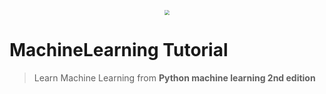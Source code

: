 <p align="center"><img src="https://miro.medium.com/max/4320/1*eNd_RaITEus4c0dP2Ty2gw.jpeg" style="zoom:50%;" /></p>

# MachineLearning Tutorial

> Learn Machine Learning from **Python machine learning 2nd edition**


